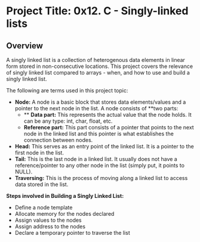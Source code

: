 # Project Title: 0x12. C - Singly-linked lists

## Overview

A singly linked list is a collection of heterogenous data elements in linear form stored in non-consecutive locations. This project covers the relevance of singly linked list compared to arrays - when, and how to use and build a singly linked list. 

The following are terms used in this project topic:
- **Node:** A node is a basic block that stores data elements/values and a pointer to the next node in the list. A node consists of **two parts:
  - ** **Data part:** This represents the actual value that the node holds. It can be any type: int, char, float, etc.
  - **Reference part:** This part consists of a pointer that points to the next node in the linked list and this pointer is what establishes the connection between nodes.
- **Head:** This serves as an entry point of the linked list. It is a pointer to the first node in the list.
- **Tail:** This is the last node in a linked list. It usually does not have a reference/pointer to any other node in the list (simply put, it points to NULL).
- **Traversing:** This is the process of moving along a linked list to access data stored in the list.

**Steps involved in Building a Singly Linked List:**
- Define a node template
- Allocate memory for the nodes declared
- Assign values to the nodes
- Assign address to the nodes
- Declare a temporary pointer to traverse the list
